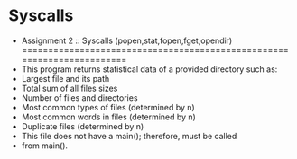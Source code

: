 # Syscalls
  + Assignment 2 :: Syscalls (popen,stat,fopen,fget,opendir)
  =======================================================================
  + This program returns statistical data of a provided directory such as:
  + Largest file and its path
  + Total sum of all files sizes
  + Number of files and directories
  + Most common types of files (determined by n)
  + Most common words in files (determined by n)
  + Duplicate files (determined by n) 
  + This file does not have a main(); therefore, must be called
  + from main().
